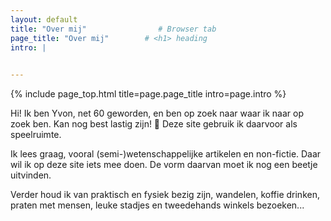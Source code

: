 ```yaml
---
layout: default
title: "Over mij"                # Browser tab
page_title: "Over mij"        # <h1> heading
intro: |
  

---
```


{% include page_top.html 
   title=page.page_title 
   intro=page.intro 
%}

<div class="custom-section">
  
<p>Hi! Ik ben Yvon, net 60 geworden, en ben op zoek naar waar ik naar op zoek ben. Kan nog best lastig zijn! &#128556; Deze site gebruik ik daarvoor als speelruimte.</p>

<p>Ik lees graag, vooral (semi-)wetenschappelijke artikelen en non-fictie. Daar wil ik op deze site iets mee doen. De vorm daarvan moet ik nog een beetje uitvinden.</p>

<p>Verder houd ik van praktisch en fysiek bezig zijn, wandelen, koffie drinken, praten met mensen, leuke stadjes en tweedehands winkels bezoeken...</p>
  
</div>

